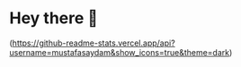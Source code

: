 # Hey there :wave:

(https://github-readme-stats.vercel.app/api?username=mustafasaydam&show_icons=true&theme=dark)
